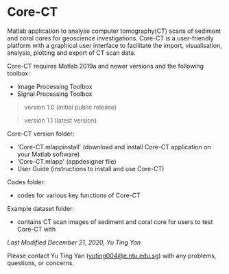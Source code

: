 # Core-CT

Matlab application to analyse computer tomography(CT) scans of sediment and coral cores for geoscience investigations. Core-CT is a user-friendly platform with a graphical user interface to facilitate the import, visualisation, analysis, plotting and export of CT scan data.

Core-CT requires Matlab 2019a and newer versions and the following toolbox:
  - Image Processing Toolbox
  - Signal Processing Toolbox

> version 1.0 (initial public release)

> version 1.1 (latest version)


Core-CT version folder:
  * 'Core-CT.mlappinstall' (download and install Core-CT application on your Matlab software)
  * 'Core-CT.mlapp' (appdesigner file)
  * User Guide (instructions to install and use Core-CT)


Codes folder: 
  * codes for various key functions of Core-CT


Example dataset folder: 
  * contains CT scan images of sediment and coral core for users to test Core-CT with 


_Last Modified December 21, 2020, Yu Ting Yan_

Please contact Yu Ting Yan (yuting004@e.ntu.edu.sg) with any problems, questions, or concerns.

